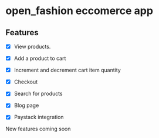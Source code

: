 # open_fashion eccomerce app

## Features

- [x] View products.
- [x] Add a product to cart
- [x] Increment and decrement cart item quantity
- [x] Checkout 
- [x] Search for products
- [x] Blog page
- [x] Paystack integration


New features coming soon


